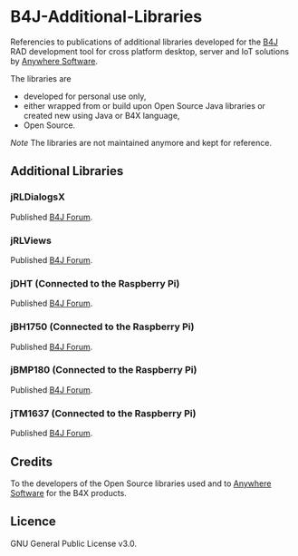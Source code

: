 # B4J-Additional-Libraries
Referencies to publications of additional libraries developed for the [B4J](https://www.b4x.com/b4j.html) RAD development tool for cross platform desktop, server and IoT solutions by [Anywhere Software](https://www.b4x.com).

The libraries are 
* developed for personal use only,
* either wrapped from or build upon Open Source Java libraries or created new using Java or B4X language,
* Open Source.

_Note_
The libraries are not maintained anymore and kept for reference.

## Additional Libraries

### jRLDialogsX
Published [B4J Forum](https://www.b4x.com/android/forum/threads/jrldialogsx-dialogs-library.52416/#content).
### jRLViews
Published [B4J Forum](https://www.b4x.com/android/forum/threads/jrlviews-custom-views.71994/).

### jDHT (Connected to the Raspberry Pi)
Published [B4J Forum](https://www.b4x.com/android/forum/threads/raspberry-pi-jdht-digital-output-relative-humidity-temperature-sensors.76975/#content).
### jBH1750 (Connected to the Raspberry Pi)
Published [B4J Forum](https://www.b4x.com/android/forum/threads/raspberry-pi-jbh1750-ambient-light-sensor.76980/#content).
### jBMP180 (Connected to the Raspberry Pi)
Published [B4J Forum](https://www.b4x.com/android/forum/threads/raspberry-pi-jbmp180-barometric-pressure-temperature-altitude-sensor.76814/#content).
### jTM1637 (Connected to the Raspberry Pi)
Published [B4J Forum](https://www.b4x.com/android/forum/threads/raspberry-pi-jtm1637-4-digits-display.76722/#content).

## Credits
To the developers of the Open Source libraries used and to [Anywhere Software](http://www.b4x.com) for the B4X products.

## Licence
GNU General Public License v3.0.
